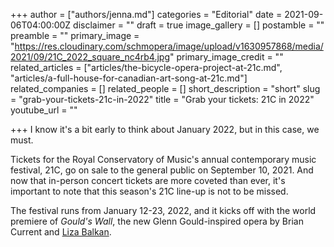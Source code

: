 +++
author = ["authors/jenna.md"]
categories = "Editorial"
date = 2021-09-06T04:00:00Z
disclaimer = ""
draft = true
image_gallery = []
postamble = ""
preamble = ""
primary_image = "https://res.cloudinary.com/schmopera/image/upload/v1630957868/media/2021/09/21C_2022_square_nc4rb4.jpg"
primary_image_credit = ""
related_articles = ["articles/the-bicycle-opera-project-at-21c.md", "articles/a-full-house-for-canadian-art-song-at-21c.md"]
related_companies = []
related_people = []
short_description = "short"
slug = "grab-your-tickets-21c-in-2022"
title = "Grab your tickets: 21C in 2022"
youtube_url = ""

+++
I know it's a bit early to think about January 2022, but in this case, we must.

Tickets for the Royal Conservatory of Music's annual contemporary music festival, 21C, go on sale to the general public on September 10, 2021. And now that in-person concert tickets are more coveted than ever, it's important to note that this season's 21C line-up is not to be missed.

The festival runs from January 12-23, 2022, and it kicks off with the world premiere of _Gould's Wall_, the new Glenn Gould-inspired opera by Brian Current and [Liza Balkan](https://www.schmopera.com/meet-the-director-liza-balkan/). 
